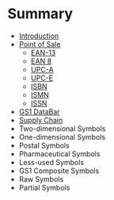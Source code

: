 # Summary

* [Introduction](README.md)
* [Point of Sale](chapter1.md)
    * [EAN-13](ean-13.md)
    * [EAN 8](ean-8.md)
    * [UPC-A](upc-a.md)
    * [UPC-E](upc-e.md)
    * [ISBN](isbn.md)
    * [ISMN](ismn.md)
    * [ISSN](issn.md)
* [GS1 DataBar](gs1-databar.md)
* [Supply Chain](supply-chain.md)
* Two-dimensional Symbols
* One-dimensional Symbols
* Postal Symbols
* Pharmaceutical Symbols
* Less-used Symbols
* GS1 Composite Symbols
* Raw Symbols
* Partial Symbols

